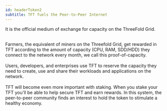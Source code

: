 ```yaml
---
id: headerToken2
subtitle: TFT fuels the Peer-to-Peer Internet
---
```


It is the official medium of exchange for capacity on the ThreeFold Grid.  

<br />
Farmers, the equivalent of miners on the Threefold Grid, get rewarded in TFT according to the amount of capacity (CPU, RAM, SDD/HDD) they connect to the network every month, we call this proof-of-capacity. 
<br />
<br />
Users, developers, and enterprises use TFT to reserve the capacity they need to create, use and share their workloads and applications on the network.

<br />
<br />
TFT will become even more important with staking. When you stake your TFT you'll be able to help secure TFT and earn rewards. In this system, the peer-to-peer community finds an interest to hold the token to stimulate a healthy economy.